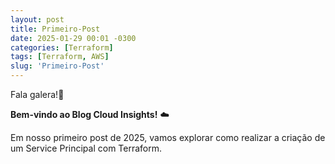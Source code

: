```yaml
---
layout: post
title: Primeiro-Post
date: 2025-01-29 00:01 -0300
categories: [Terraform]
tags: [Terraform, AWS]
slug: 'Primeiro-Post'
---
```

Fala galera!👋

**Bem-vindo ao Blog Cloud Insights!** ☁️

Em nosso primeiro post de 2025, vamos explorar como realizar a criação de um Service Principal com Terraform.